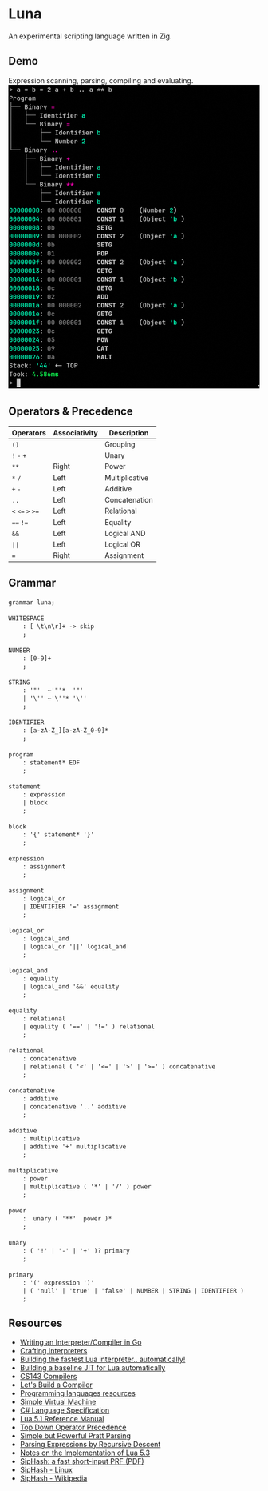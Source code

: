 # Luna
An experimental scripting language written in Zig.

## Demo
Expression scanning, parsing, compiling and evaluating.
![Screenshot](assets/screenshot.png)

## Operators & Precedence
| Operators         | Associativity | Description |
|-------------------|---------------|-------------|
| `()`              |               | Grouping |
| `!` `-` `+`       |               | Unary |
| `**`              | Right         | Power |
| `*` `/`           | Left          | Multiplicative |
| `+` `-`           | Left          | Additive |
| `..`              | Left          | Concatenation |
| `<` `<=` `>` `>=` | Left          | Relational |
| `==` `!=`         | Left          | Equality |
| `&&`              | Left          | Logical AND |
| `\|\|`            | Left          | Logical OR |
| `=`               | Right         | Assignment |


## Grammar
```g4
grammar luna;

WHITESPACE
    : [ \t\n\r]+ -> skip
    ;

NUMBER
    : [0-9]+
    ;

STRING
    : '"'  ~'"'*  '"'
    | '\'' ~'\''* '\''
    ;

IDENTIFIER
    : [a-zA-Z_][a-zA-Z_0-9]*
    ;

program
    : statement* EOF
    ;

statement
    : expression
    | block
    ;

block
    : '{' statement* '}'
    ;

expression
    : assignment
    ;

assignment
    : logical_or
    | IDENTIFIER '=' assignment
    ;

logical_or
    : logical_and
    | logical_or '||' logical_and
    ;

logical_and
    : equality
    | logical_and '&&' equality
    ;

equality
    : relational
    | equality ( '==' | '!=' ) relational
    ;

relational
    : concatenative
    | relational ( '<' | '<=' | '>' | '>=' ) concatenative
    ;

concatenative
    : additive
    | concatenative '..' additive
    ;

additive
    : multiplicative
    | additive '+' multiplicative
    ;

multiplicative
    : power
    | multiplicative ( '*' | '/' ) power
    ;

power
    :  unary ( '**'  power )*
    ;

unary
    : ( '!' | '-' | '+' )? primary
    ;

primary
    : '(' expression ')'
    | ( 'null' | 'true' | 'false' | NUMBER | STRING | IDENTIFIER )
    ;
```

## Resources
* [Writing an Interpreter/Compiler in Go](https://interpreterbook.com/)
* [Crafting Interpreters](https://craftinginterpreters.com/)
* [Building the fastest Lua interpreter.. automatically!](https://sillycross.github.io/2022/11/22/2022-11-22/)
* [Building a baseline JIT for Lua automatically](https://sillycross.github.io/2023/05/12/2023-05-12/)
* [CS143 Compilers](https://web.stanford.edu/class/archive/cs/cs143/cs143.1128/)
* [Let's Build a Compiler](https://compilers.iecc.com/crenshaw/)
* [Programming languages resources](https://bernsteinbear.com/pl-resources/)
* [Simple Virtual Machine](https://www.bartoszsypytkowski.com/simple-virtual-machine/)
* [C# Language Specification](https://learn.microsoft.com/en-us/dotnet/csharp/language-reference/language-specification/readme)
* [Lua 5.1 Reference Manual](https://www.lua.org/manual/5.1/)
* [Top Down Operator Precedence](https://crockford.com/javascript/tdop/tdop.html)
* [Simple but Powerful Pratt Parsing](https://matklad.github.io/2020/04/13/simple-but-powerful-pratt-parsing.html)
* [Parsing Expressions by Recursive Descent](https://www.engr.mun.ca/~theo/Misc/exp_parsing.htm)
* [Notes on the Implementation of Lua 5.3](https://poga.github.io/lua53-notes/introduction.html)
* [SipHash: a fast short-input PRF (PDF)](https://cr.yp.to/siphash/siphash-20120918.pdf)
* [SipHash - Linux](https://www.kernel.org/doc/html/latest/security/siphash.html)
* [SipHash - Wikipedia](https://en.wikipedia.org/wiki/SipHash)

